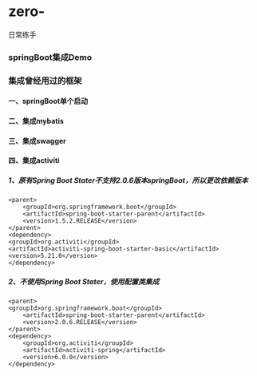 # zero-  
日常练手  

### springBoot集成Demo  
 ### 集成曾经用过的框架  
#### 一、springBoot单个启动  
#### 二、集成mybatis  
#### 三、集成swagger  
#### 四、集成activiti  
##### 1、原有Spring Boot Stater不支持2.0.6版本springBoot，所以更改依赖版本  
    <parent>    
    	<groupId>org.springframework.boot</groupId>   
    	<artifactId>spring-boot-starter-parent</artifactId>     
    	<version>1.5.2.RELEASE</version>  
  	</parent>    
    <dependency>      
	<groupId>org.activiti</groupId>    
	<artifactId>activiti-spring-boot-starter-basic</artifactId>    
	<version>5.21.0</version>    
    </dependency>    
##### 2、不使用Spring Boot Stater，使用配置类集成  
    <parent>   
   	<groupId>org.springframework.boot</groupId>  
    	<artifactId>spring-boot-starter-parent</artifactId>   
    	<version>2.0.6.RELEASE</version>  
  	</parent>  
    <dependency>    
    	<groupId>org.activiti</groupId>    
    	<artifactId>activiti-spring</artifactId>   
    	<version>6.0.0</version>    
    </dependency>     

